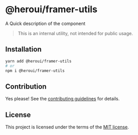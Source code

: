 # @heroui/framer-utils

A Quick description of the component

> This is an internal utility, not intended for public usage.

## Installation

```sh
yarn add @heroui/framer-utils
# or
npm i @heroui/framer-utils
```

## Contribution

Yes please! See the
[contributing guidelines](https://github.com/heroui-inc/heroui/blob/master/CONTRIBUTING.md)
for details.

## License

This project is licensed under the terms of the
[MIT license](https://github.com/heroui-inc/heroui/blob/master/LICENSE).
